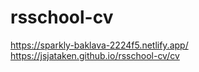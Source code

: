 # rsschool-cv
https://sparkly-baklava-2224f5.netlify.app/
https://jsjataken.github.io/rsschool-cv/cv
